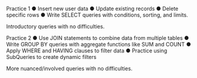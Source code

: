 Practice 1
● Insert new user data 
● Update existing records 
● Delete specific rows 
● Write SELECT queries with conditions, sorting, and limits. 

Introductory queries with no difficulties.

Practice 2
● Use JOIN statements to combine data from multiple tables
● Write GROUP BY queries with aggregate functions like SUM and COUNT
● Apply WHERE and HAVING clauses to filter data
● Practice using SubQueries to create dynamic filters

More nuanced/involved queries with no difficulties.
